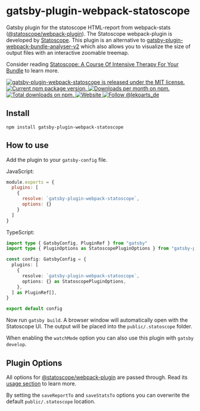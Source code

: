 # gatsby-plugin-webpack-statoscope

Gatsby plugin for the statoscope HTML-report from webpack-stats ([@statoscope/webpack-plugin](https://github.com/statoscope/statoscope/tree/master/packages/webpack-plugin)). The Statoscope webpack-plugin is developed by [Statoscope](https://statoscope.tech/). This plugin is an alternative to [gatsby-plugin-webpack-bundle-analyser-v2](https://www.gatsbyjs.com/plugins/gatsby-plugin-webpack-bundle-analyser-v2/) which also allows you to visualize the size of output files with an interactive zoomable treemap.

Consider reading [Statoscope: A Course Of Intensive Therapy For Your Bundle](https://www.smashingmagazine.com/2022/02/statoscope-course-intensive-therapy-bundle/) to learn more.

<p>
  <a href="https://github.com/LekoArts/gatsby-plugin-webpack-statoscope/blob/main/LICENSE">
    <img src="https://img.shields.io/badge/license-MIT-blue.svg" alt="gatsby-plugin-webpack-statoscope is released under the MIT license." />
  </a>
  <a href="https://www.npmjs.org/package/gatsby-plugin-webpack-statoscope">
    <img src="https://img.shields.io/npm/v/gatsby-plugin-webpack-statoscope.svg" alt="Current npm package version." />
  </a>
  <a href="https://npmcharts.com/compare/gatsby-plugin-webpack-statoscope?minimal=true">
    <img src="https://img.shields.io/npm/dm/gatsby-plugin-webpack-statoscope.svg" alt="Downloads per month on npm." />
  </a>
  <a href="https://npmcharts.com/compare/gatsby-plugin-webpack-statoscope?minimal=true">
    <img src="https://img.shields.io/npm/dt/gatsby-plugin-webpack-statoscope.svg" alt="Total downloads on npm." />
  </a>
  <a href="https://www.lekoarts.de?utm_source=gatsby-plugin-webpack-statoscope">
    <img alt="Website" src="https://img.shields.io/badge/-website-blue">
  </a>
  <a href="https://twitter.com/intent/follow?screen_name=lekoarts_de">
      <img src="https://img.shields.io/twitter/follow/lekoarts_de.svg?label=Follow%20@lekoarts_de" alt="Follow @lekoarts_de" />
    </a>
</p>

## Install

```shell
npm install gatsby-plugin-webpack-statoscope
```

## How to use

Add the plugin to your `gatsby-config` file.

JavaScript:

```js:title=gatsby-config.js
module.exports = {
  plugins: [
    {
      resolve: `gatsby-plugin-webpack-statoscope`,
      options: {}
    }
  ]
}
```

TypeScript:

```ts:title=gatsby-config.ts
import type { GatsbyConfig, PluginRef } from "gatsby"
import type { PluginOptions as StatoscopePluginOptions } from "gatsby-plugin-webpack-statoscope"

const config: GatsbyConfig = {
  plugins: [
    {
      resolve: `gatsby-plugin-webpack-statoscope`,
      options: {} as StatoscopePluginOptions,
    },
  ] as PluginRef[],
}

export default config
```

Now run `gatsby build`. A browser window will automatically open with the Statoscope UI. The output will be placed into the `public/.statoscope` folder.

When enabling the `watchMode` option you can also use this plugin with `gatsby develop`.

## Plugin Options

All options for [@statoscope/webpack-plugin](https://github.com/statoscope/statoscope/tree/master/packages/webpack-plugin) are passed through. Read its [usage section](https://github.com/statoscope/statoscope/tree/master/packages/webpack-plugin#usage) to learn more.

By setting the `saveReportTo` and `saveStatsTo` options you can overwrite the default `public/.statoscope` location.
